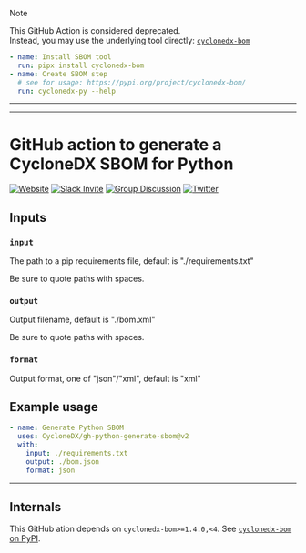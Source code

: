 > [!NOTE]
> This GitHub Action is considered deprecated.  
> Instead, you may use the underlying tool directly: [`cyclonedx-bom`](https://pypi.org/project/cyclonedx-bom/)
> ```yaml      
> - name: Install SBOM tool
>   run: pipx install cyclonedx-bom
> - name: Create SBOM step
>   # see for usage: https://pypi.org/project/cyclonedx-bom/
>   run: cyclonedx-py --help
> ```

----

----

# GitHub action to generate a CycloneDX SBOM for Python

[![Website](https://img.shields.io/badge/https://-cyclonedx.org-blue.svg)](https://cyclonedx.org/)
[![Slack Invite](https://img.shields.io/badge/Slack-Join-blue?logo=slack&labelColor=393939)](https://cyclonedx.org/slack/invite)
[![Group Discussion](https://img.shields.io/badge/discussion-groups.io-blue.svg)](https://groups.io/g/CycloneDX)
[![Twitter](https://img.shields.io/twitter/url/http/shields.io.svg?style=social&label=Follow)](https://twitter.com/CycloneDX_Spec)


## Inputs

### `input`

The path to a pip requirements file, default is "./requirements.txt"

Be sure to quote paths with spaces.

### `output`

Output filename, default is "./bom.xml"

Be sure to quote paths with spaces.

### `format`

Output format, one of "json"/"xml", default is "xml"

## Example usage

```yaml
- name: Generate Python SBOM
  uses: CycloneDX/gh-python-generate-sbom@v2
  with:
    input: ./requirements.txt
    output: ./bom.json
    format: json
```

----

## Internals

This GitHub ation depends on `cyclonedx-bom>=1.4.0,<4`. 
See [`cyclonedx-bom` on PyPI](https://pypi.org/project/cyclonedx-bom/).
